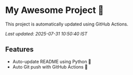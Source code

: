 # My Awesome Project 🚀

This project is automatically updated using GitHub Actions.

_Last updated: 2025-07-31 10:50:40 IST_

## Features
- Auto-update README using Python 🐍
- Auto Git push with GitHub Actions 🤖
